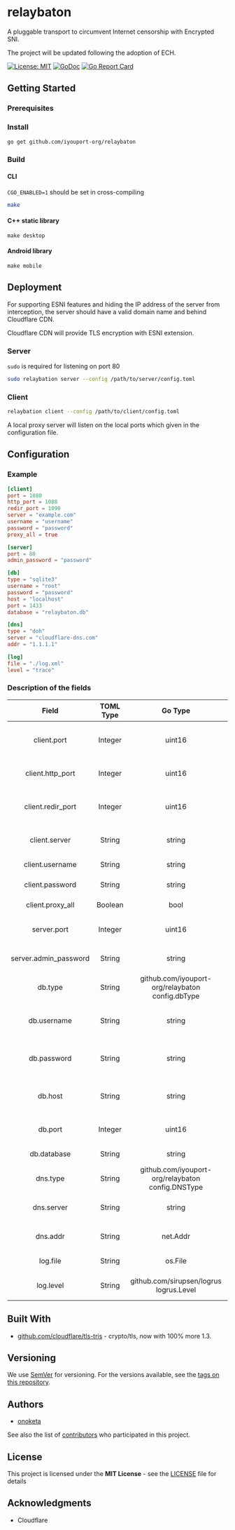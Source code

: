 # relaybaton

A pluggable transport to circumvent Internet censorship with Encrypted SNI.

The project will be updated following the adoption of ECH.

[![License: MIT](https://img.shields.io/badge/License-MIT-yellow.svg)](https://opensource.org/licenses/MIT)
[![GoDoc](https://godoc.org/github.com/iyouport-org/relaybaton?status.svg)](https://pkg.go.dev/github.com/iyouport-org/relaybaton)
[![Go Report Card](https://goreportcard.com/badge/github.com/iyouport-org/relaybaton)](https://goreportcard.com/report/github.com/iyouport-org/relaybaton)

## Getting Started

### Prerequisites

### Install

```bash
go get github.com/iyouport-org/relaybaton
```

### Build

#### CLI

`CGO_ENABLED=1` should be set in cross-compiling

```bash
make
```

#### C++ static library

```shell
make desktop
```

#### Android library

```shell
make mobile
```

## Deployment

For supporting ESNI features and hiding the IP address of the server from interception, the server should have a valid domain name and behind Cloudflare CDN.

Cloudflare CDN will provide TLS encryption with ESNI extension.

### Server

`sudo` is required for listening on port 80

```bash
sudo relaybation server --config /path/to/server/config.toml
```

### Client

```bash
relaybation client --config /path/to/client/config.toml
```

A local proxy server will listen on the local ports which given in the configuration file.

## Configuration

### Example

```toml
[client]
port = 1080
http_port = 1088
redir_port = 1090
server = "example.com"
username = "username"
password = "password"
proxy_all = true

[server]
port = 80
admin_password = "password"

[db]
type = "sqlite3"
username = "root"
password = "password"
host = "localhost"
port = 1433
database = "relaybaton.db"

[dns]
type = "doh"
server = "cloudflare-dns.com"
addr = "1.1.1.1"

[log]
file = "./log.xml"
level = "trace"

```

### Description of the fields

|         Field         | TOML Type |                      Go Type                      |             Description             |
| :-------------------: | :-------: | :-----------------------------------------------: | :---------------------------------: |
|      client.port      |  Integer  |                      uint16                       |  SOCKS5 port that client listen to  |
|   client.http_port    |  Integer  |                      uint16                       |   HTTP port that client listen to   |
|   client.redir_port   |  Integer  |                      uint16                       | Redirect port that client listen to |
|     client.server     |  String   |                      string                       |      domain name of the server      |
|    client.username    |  String   |                      string                       |       username of the client        |
|    client.password    |  String   |                      string                       |       password of the client        |
|   client.proxy_all    |  Boolean  |                       bool                        |        if proxy all traffic         |
|      server.port      |  Integer  |                      uint16                       |     port that server listen to      |
| server.admin_password |  String   |                      string                       |     password of account "admin"     |
|        db.type        |  String   | github.com/iyouport-org/relaybaton config.dbType  |        type of the database         |
|      db.username      |  String   |                      string                       |  username for database connection   |
|      db.password      |  String   |                      string                       |  password for database connection   |
|        db.host        |  String   |                      string                       |  hostname for database connection   |
|        db.port        |  Integer  |                      uint16                       |    port for database connection     |
|      db.database      |  String   |                      string                       |          name of database           |
|       dns.type        |  String   | github.com/iyouport-org/relaybaton config.DNSType |        type of DNS resolver         |
|      dns.server       |  String   |                      string                       |    server name of the DNS server    |
|       dns.addr        |  String   |                     net.Addr                      |    IP address of the DNS server     |
|       log.file        |  String   |                      os.File                      |        filename of log file         |
|       log.level       |  String   |      github.com/sirupsen/logrus logrus.Level      |     minimum log level to write      |

## Built With

- [github.com/cloudflare/tls-tris](https://github.com/cloudflare/tls-tris/tree/pwu/esni) - crypto/tls, now with 100% more 1.3.

## Versioning

We use [SemVer](http://semver.org/) for versioning. For the versions available, see the [tags on this repository](https://github.com/iyouport-org/relaybaton/tags).

## Authors

- [onoketa](<(https://github.com/onoketa)>)

See also the list of [contributors](https://github.com/iyouport-org/relaybaton/contributors) who participated in this project.

## License

This project is licensed under the **MIT License** - see the [LICENSE](LICENSE) file for details

## Acknowledgments

- Cloudflare
